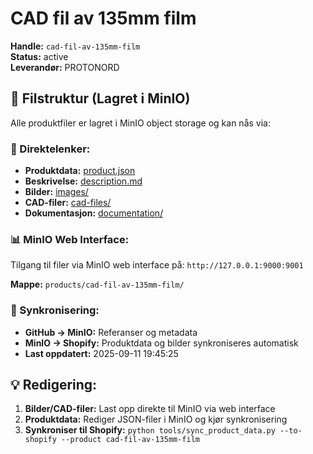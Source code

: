 # CAD fil av 135mm film

**Handle:** `cad-fil-av-135mm-film`  
**Status:** active  
**Leverandør:** PROTONORD

## 📁 Filstruktur (Lagret i MinIO)

Alle produktfiler er lagret i MinIO object storage og kan nås via:

### 🔗 Direktelenker:
- **Produktdata:** [product.json](http://127.0.0.1:9000/products/cad-fil-av-135mm-film/product.json)
- **Beskrivelse:** [description.md](http://127.0.0.1:9000/products/cad-fil-av-135mm-film/description.md)
- **Bilder:** [images/](http://127.0.0.1:9000/products/cad-fil-av-135mm-film/images/)
- **CAD-filer:** [cad-files/](http://127.0.0.1:9000/products/cad-fil-av-135mm-film/cad-files/)
- **Dokumentasjon:** [documentation/](http://127.0.0.1:9000/products/cad-fil-av-135mm-film/documentation/)

### 📊 MinIO Web Interface:
Tilgang til filer via MinIO web interface på:
`http://127.0.0.1:9000:9001`

**Mappe:** `products/cad-fil-av-135mm-film/`

### 🔄 Synkronisering:
- **GitHub → MinIO:** Referanser og metadata
- **MinIO → Shopify:** Produktdata og bilder synkroniseres automatisk
- **Last oppdatert:** 2025-09-11 19:45:25

## 💡 Redigering:
1. **Bilder/CAD-filer:** Last opp direkte til MinIO via web interface
2. **Produktdata:** Rediger JSON-filer i MinIO og kjør synkronisering
3. **Synkroniser til Shopify:** `python tools/sync_product_data.py --to-shopify --product cad-fil-av-135mm-film`

